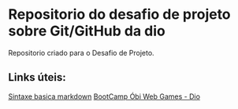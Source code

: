 # Repositorio do desafio de projeto sobre Git/GitHub da dio
Repositorio criado para o Desafio de Projeto.

## Links úteis:
[Sintaxe basica markdown](https://www.markdownguide.org/basic-syntax/)
[BootCamp Óbi Web Games - Dio](https://web.dio.me/track/orbi-web-game-developer)
